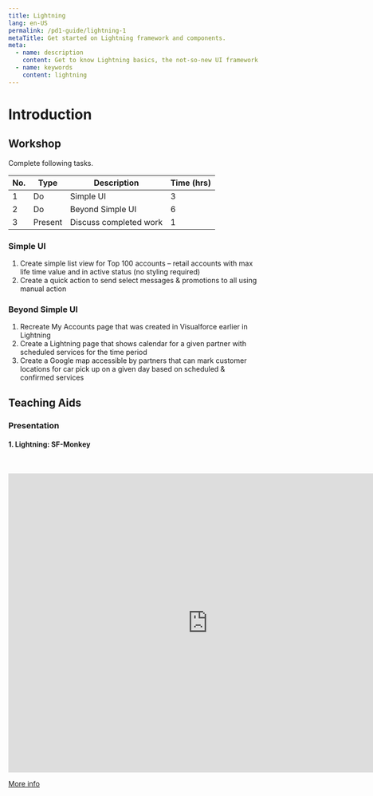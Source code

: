 ```yaml
---
title: Lightning
lang: en-US
permalink: /pd1-guide/lightning-1
metaTitle: Get started on Lightning framework and components.
meta:
  - name: description
    content: Get to know Lightning basics, the not-so-new UI framework in Salesforce.
  - name: keywords
    content: lightning
---
```


# Introduction

## Workshop

Complete following tasks.

| No. | Type    | Description            | Time (hrs) |
| --- | ------- | ---------------------- | ---------- |
| 1   | Do      | Simple UI              | 3          |
| 2   | Do      | Beyond Simple UI       | 6          |
| 3   | Present | Discuss completed work | 1          |

### Simple UI

1. Create simple list view for Top 100 accounts – retail accounts with max life time value and in active status (no styling required)
2. Create a quick action to send select messages & promotions to all using manual action

### Beyond Simple UI

1. Recreate My Accounts page that was created in Visualforce earlier in Lightning
2. Create a Lightning page that shows calendar for a given partner with scheduled services for the time period
3. Create a Google map accessible by partners that can mark customer locations for car pick up on a given day based on scheduled & confirmed services

## Teaching Aids

### Presentation

#### 1. Lightning: SF-Monkey

&nbsp;

<iframe src="https://docs.google.com/presentation/d/e/2PACX-1vTx8g0tQuPq2t5bU_WWs0WlwND6Jmb5ircRhZpe7YIrJJNjZ-oL4NHOQJDCucrw6A/embed?start=false&loop=false&delayms=3000" frameborder="0" width="800" height="600" allowfullscreen="true" mozallowfullscreen="true" webkitallowfullscreen="true"></iframe>

[More info](/misc/pricing#sf-monkey)
